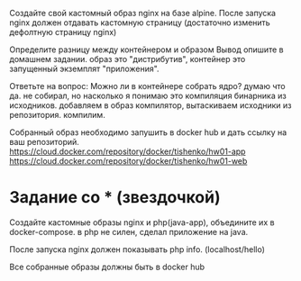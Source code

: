 Создайте свой кастомный образ nginx на базе alpine. После запуска nginx должен
отдавать кастомную страницу (достаточно изменить дефолтную страницу nginx)

Определите разницу между контейнером и образом
Вывод опишите в домашнем задании.
образ это "дистрибутив", контейнер это запущенный экземплят "приложения".

Ответьте на вопрос: Можно ли в контейнере собрать ядро? 
думаю что да. не собирал, но насколько я понимаю это компиляция бинарника из исходников.
добавляем в образ компилятор, вытаскиваем исходники из репозитория. компилим.

Собранный образ необходимо запушить в docker hub и дать ссылку на ваш
репозиторий.
https://cloud.docker.com/repository/docker/tishenko/hw01-app
https://cloud.docker.com/repository/docker/tishenko/hw01-web

Задание со * (звездочкой)
===
Создайте кастомные образы nginx и php(java-app), объедините их в docker-compose.
в php не силен, сделал приложение на java.

После запуска nginx должен показывать php info. (localhost/hello)

Все собранные образы должны быть в docker hub
